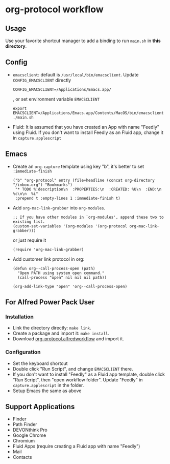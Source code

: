 # org-protocol workflow #

## Usage

Use your favorite shortcut manager to add a binding to run `main.sh` in **this directory**.

## Config

-   `emacsclient`: default is `/usr/local/bin/emacsclient`. Update `CONFIG_EMACSCLIENT` directly

        CONFIG_EMACSCLIENT=/Applications/Emacs.app/

    , or set environment variable `EMACSCLIENT`

        export EMACSCLIENT=/Applications/Emacs.app/Contents/MacOS/bin/emacsclient
        ./main.sh

-   Fluid: It is assumed that you have created an App with name "Feedly" using Fluid. If you don't want to install Feedly as an Fluid app, change it in `capture.applescript`

## Emacs

-   Create an `org-capture` template using key "b", it's better to set `:immediate-finish`

        ("b" "org-protocol" entry (file+headline (concat org-directory "/inbox.org") "Bookmarks")
         "* TODO %:description\n  :PROPERTIES:\n  :CREATED: %U\n  :END:\n  %c\n\n  %i"
         :prepend t :empty-lines 1 :immediate-finish t)

-   Add `org-mac-link-grabber` into `org-modules`. 

        ;; If you have other modules in `org-modules', append these two to existing list.
        (custom-set-variables '(org-modules '(org-protocol org-mac-link-grabber)))

    or just require it

        (require 'org-mac-link-grabber)

-   Add customer link protocol in org:

        (defun org--call-process-open (path)
          "Open PATH using system open command."
          (call-process "open" nil nil nil path))

        (org-add-link-type "open" 'org--call-process-open)

## For Alfred Power Pack User

### Installation

- Link the directory directly: `make link`.
- Create a package and import it: `make install`.
- Download [org-protocol.alfredworkflow](https://github.com/doitian/org-protocol-workflow/releases/download/v1.0.1/org-protocol.alfredworkflow) and import it.

### Configuration

-   Set the keyboard shortcut
-   Double click "Run Script", and change `EMACSCLIENT` there.
-   If you don't want to install "Feedly" as a Fluid app template, double click
    "Run Script", then "open workflow folder". Update "Feedly" in
    `capture.applescript` in the folder.
-   Setup Emacs the same as above

## Support Applications

- Finder
- Path Finder
- DEVONthink Pro
- Google Chrome
- Chromium
- Fluid Apps (require creating a Fluid app with name "Feedly")
- Mail
- Contacts
